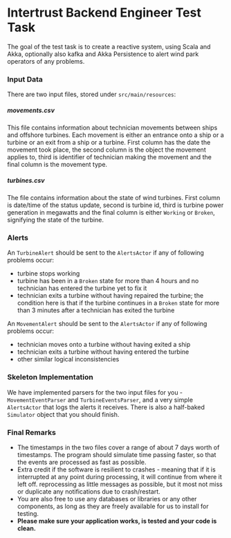 # Intertrust Backend Engineer Test Task

The goal of the test task is to create a reactive system, using Scala and Akka, optionally also kafka and Akka 
Persistence to alert wind park operators of any problems.

### Input Data

There are two input files, stored under `src/main/resources`:

##### movements.csv

This file contains information about technician movements between ships and offshore turbines. Each movement is either 
an entrance onto a ship or a turbine or an exit from a ship or a turbine. First column has the date the movement took 
place, the second column is the object the movement applies to, third is identifier of technician making the movement 
and the final column is the movement type.

##### turbines.csv

The file contains information about the state of wind turbines. First column is date/time of the status update, second 
is turbine id, third is turbine power generation in megawatts and the final column is either `Working` or `Broken`, 
signifying the state of the turbine.

### Alerts

An `TurbineAlert` should be sent to the `AlertsActor` if any of following problems occur:
- turbine stops working
- turbine has been in a `Broken` state for more than 4 hours and no technician has entered the turbine yet to fix it
- technician exits a turbine without having repaired the turbine; the condition here is that if the turbine continues 
in a `Broken` state for more than 3 minutes after a technician has exited the turbine

An `MovementAlert` should be sent to the `AlertsActor` if any of following problems occur:
- technician moves onto a turbine without having exited a ship
- technician exits a turbine without having entered the turbine
- other similar logical inconsistencies

### Skeleton Implementation

We have implemented parsers for the two input files for you - `MovementEventParser` and `TurbineEventsParser`, and a 
very simple `AlertsActor` that logs the alerts it receives.
There is also a half-baked `Simulator` object that you should finish.

### Final Remarks

- The timestamps in the two files cover a range of about 7 days worth of timestamps. The program should simulate time 
passing faster, so that the events are processed as fast as possible.
- Extra credit if the software is resilient to crashes - meaning that if it is interrupted at any point during 
processing, it will continue from where it left off. reprocessing as little messages as possible, but it most not miss 
or duplicate any notifications due to crash/restart.
- You are also free to use any databases or libraries or any other components, as long as they are freely available for 
us to install for testing.
- **Please make sure your application works, is tested and your code is clean.**
